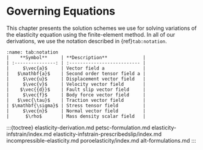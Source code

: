 # Governing Equations

This chapter presents the solution schemes we use for solving variations of the elasticity equation using the finite-element method.
In all of our derivations, we use the notation described in {ref}`tab:notation`.

```{table} Mathematical notation
:name: tab:notation
|    **Symbol**     | **Description**             |
| :---------------: | :-------------------------- |
|     $\vec{a}$     | Vector field a              |
|   $\mathbf{a}$    | Second order tensor field a |
|     $\vec{u}$     | Displacement vector field   |
|     $\vec{v}$     | Velocity vector field       |
|    $\vec{{d}}$    | Fault slip vector field     |
|     $\vec{f}$     | Body force vector field     |
|   $\vec{\tau}$    | Traction vector field       |
| $\mathbf{\sigma}$ | Stress tensor field         |
|     $\vec{n}$     | Normal vector field         |
|      $\rho$       | Mass density scalar field   |
```

:::{toctree}
elasticity-derivation.md
petsc-formulation.md
elasticity-infstrain/index.md
elasticity-infstrain-prescribedslip/index.md
incompressible-elasticity.md
poroelasticity/index.md
alt-formulations.md
:::
